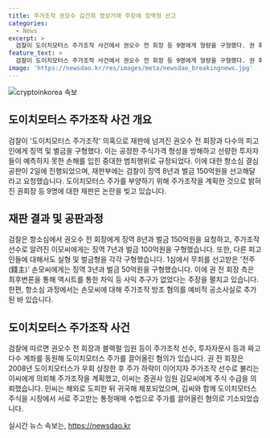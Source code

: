 ```yaml
---
title: 주가조작 권오수 김건희 정상거래 주장에 징역형 선고
categories:
  - News
excerpt: >
  검찰이 도이치모터스 주가조작 사건에서 권오수 전 회장 등 9명에게 형량을 구형했다. 권 회장에게는 징역 8년과 벌금 150억원을 요청했으며, 주가조작 선수와 투자자문사에도 각각 형을 구했다. 권 회장 측은 차익 등 사익 추구가 없었다고 주장하며, 주식전문가와 투자자문사 측도 관여 부인했다. 또한, 권 회장 등은 주가를 일으켜 올리기 위해 다수의 계좌를 동원했다는 의혹이 제기되고 있다.
feature_text: >
  검찰이 도이치모터스 주가조작 사건에서 권오수 전 회장 등 9명에게 형량을 구형했다. 권 회장에게는 징역 8년과 벌금 150억원을 요청했으며, 주가조작 선수와 투자자문사에도 각각 형을 구했다. 권 회장 측은 차익 등 사익 추구가 없었다고 주장하며, 주식전문가와 투자자문사 측도 관여 부인했다. 또한, 권 회장 등은 주가를 일으켜 올리기 위해 다수의 계좌를 동원했다는 의혹이 제기되고 있다.
image: 'https://newsdao.kr/res/images/meta/newsdao_breakingnews.jpg'
---
```


<p><img src="https://newsdao.kr/res/images/meta/newsdao_breakingnews.jpg" alt="cryptoinkorea 속보" /></p>

<h2 data-ke-size="size26">도이치모터스 주가조작 사건 개요</h2>

<p data-ke-size="size16">검찰이 '도이치모터스 주가조작' 의혹으로 재판에 넘겨진 권오수 전 회장과 다수의 피고인에게 징역 및 벌금을 구형했다. 이는 공정한 주식가격 형성을 방해하고 선량한 투자자들이 예측하지 못한 손해를 입힌 중대한 범죄행위로 규정되었다. 이에 대한 항소심 결심 공판이 2일에 진행되었으며, 재판부에는 검찰이 징역 8년과 벌금 150억원을 선고해달라고 요청했습니다. 도이치모터스 주가를 부양하기 위해 주가조작을 계획한 것으로 밝혀진 권회장 등 9명에 대한 재판은 논란을 빚고 있습니다.</p>

<h2 data-ke-size="size26">재판 결과 및 공판과정</h2>

<p data-ke-size="size16">검찰은 항소심에서 권오수 전 회장에게 징역 8년과 벌금 150억원을 요청하고, 주가조작 선수로 알려진 이모씨에게는 징역 7년과 벌금 100억원을 구형했습니다. 또한, 다른 피고인들에 대해서도 실형 및 벌금형을 각각 구형했습니다. 1심에서 무죄를 선고받은 '전주(錢主)' 손모씨에게는 징역 3년과 벌금 50억원을 구형했습니다. 이에 권 전 회장 측은 최후변론을 통해 엑시트를 통한 차익 등 사익 추구가 없었다는 주장을 펼치고 있습니다. 한편, 항소심 과정에서는 손모씨에 대해 주가조작 방조 혐의를 예비적 공소사실로 추가된 바 있습니다.</p>

<h2 data-ke-size="size26">도이치모터스 주가조작 사건</h2>

<p data-ke-size="size16">검찰에 따르면 권오수 전 회장과 블랙펄 임원 등이 주가조작 선수, 투자자문사 등과 짜고 다수 계좌를 동원해 도이치모터스 주가를 끌어올린 혐의가 있습니다. 권 전 회장은 2008년 도이치모터스가 우회 상장한 후 주가 하락이 이어지자 주가조작 선수로 불리는 이씨에게 의뢰해 주가조작을 계획했고, 이씨는 증권사 임원 김모씨에게 주식 수급을 의뢰했습니다. 민씨는 해외로 도피한 뒤 귀국해 체포되었으며, 김씨와 함께 도이치모터스 주식을 시장에서 서로 주고받는 통정매매 수법으로 주가를 끌어올린 혐의로 기소되었습니다.</p>
실시간 뉴스 속보는, <a href="https://newsdao.kr" rel="dofollow">https://newsdao.kr</a>


